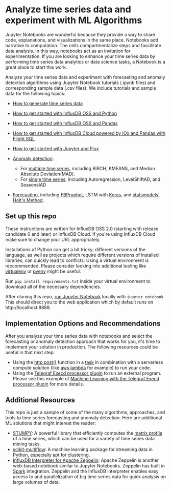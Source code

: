 # Analyze time series data and experiment with ML Algorithms

Jupyter Notebooks are wonderful because they provide a way to share code, explanations, and visualizations in the same place. Notebooks add narrative to computation. The cells compartmentalize steps and fascilitate data analysis. In this way, notebooks act as an invitation for experimentation. If you are looking to enhance your time series data by performing time series data analytics or data science tasks, a Notebook is a great place to start this work. 

Analyze your time series data and experiment with forecasting and anomaly detection algorithms using Jupyter Notebook tutorials (.ipynb files) and corresponding sample data (.csv files). We include tutorials and sample data for the following topics:

- [How to generate time series data](Generate_Time_Series.ipynb)
- [How to get started with InfluxDB OSS and Python](Getting_Started_with_InfluxDB_and_Python.ipynb)
- [How to get started with InfluxDB OSS and Pandas](Getting_Started_with_InfluxDB_and_Pandas.ipynb)
- [How to get started with InfluxDB Cloud powered by IOx and Pandas with Flight SQL](Getting_Started_with_InfluxDB_and_Pandas.ipynb)
- [How to get started with Jupyter and Flux](Getting_Started_with_Jupyter_and_Flux.ipynb)

- [Anomaly detection](/Anomaly_Detection):
  - For [multiple time series](/Anomaly_Detection/Multiple_time_series), including BIRCH, KMEANS, and Median Absolute Deviation(MAD).
  - For [single time series](/Anomaly_Detection/Single_time_series), including Autoregression, LevelShiftAD, and SeasonalAD

- [Forecasting](/Forecasting), including [FBProphet](https://facebook.github.io/prophet/), LSTM with [Keras](https://keras.io/), and [statsmodels' Holt's Method](https://www.statsmodels.org/stable/examples/notebooks/generated/exponential_smoothing.html#Holt's-Method). 
 

## Set up this repo

These instructions are written for InfluxDB OSS 2.0 (starting with release candidate 0 and later) or InfluxDB Cloud. If you're using InfluxDB Cloud make sure to change your URL appropriately.  

Installations of Python can get a bit tricky; different versions of the language, as well as projects which require different versions of installed libraries, can quickly lead to conflicts. Using a virtual environment is reccommended. Please consider looking into additional tooling like [virtualenv](https://pypi.python.org/pypi/virtualenv) or [pyenv](https://github.com/pyenv/pyenv) might be useful.

Run `pip install requirements.txt` inside your virtual environment to download all of the necessary dependencies. 

After cloning this repo, [run Jupyter Notebook](https://jupyter.readthedocs.io/en/latest/running.html) locally with `jupyter notebook`. This should direct you to the web application which by default runs on http://localhost:8888. 


## Implementation Options and Recommendations 

After you analyze your time series data with notebooks and select the forecasting or anomaly detection approach that works for you, it's time to implement your solution in production. The following resources could be useful in that next step: 
- Using the [http.post()](https://docs.influxdata.com/influxdb/v2.0/reference/flux/stdlib/http/post/) function in a [task](https://docs.influxdata.com/influxdb/v2.0/process-data/manage-tasks/) in combination with a serverless compute solution (like [aws lambda](https://aws.amazon.com/lambda/) for example) to run your code. 
- Using the [Telegraf Execd processor plugin](https://github.com/influxdata/telegraf/tree/master/plugins/processors/execd) to run an external program. Please see this example of [Machine Learning with the Telegraf Execd processor plugin](https://github.com/influxdata/tg-brew-anomaly) for more details. 

## Additional Resources 

This repo is just a sample of some of the many algorithms, approaches, and tools to time series forecasting and anomaly detection. Here are additional ML solutions that might interest the reader:

- [STUMPY](https://github.com/TDAmeritrade/stumpy): A powerful library that efficiently computes the [matrix profile](https://stumpy.readthedocs.io/en/latest/Tutorial_The_Matrix_Profile.html) of a time series, which can be used for a variety of time series data mining tasks.
- [scikit-multiflow](https://scikit-multiflow.github.io/): A machine learning package for streaming data in Python, especially apt for clustering. 
- [InfluxDB Interpreter for Apache Zeppelin](https://github.com/apache/zeppelin/tree/master/influxdb): Apache Zeppelin is another web-based notebook similar to Jupyter Notebooks. Zeppelin has built in [Spark](https://spark.apache.org/) integration. Zeppelin and the InfluxDB interpreter enables easy access to and parallelization of big time series data for quick analysis on large volumes of data. 
